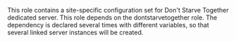 This role contains a site-specific configuration set for Don't Starve Together
dedicated server.  This role depends on the dontstarvetogether role.  The
dependency is declared several times with different variables, so that several
linked server instances will be created.

